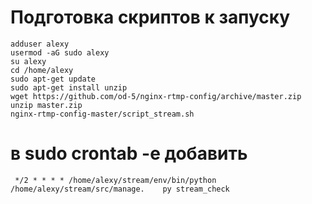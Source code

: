 # Подготовка скриптов к запуску
```
adduser alexy
usermod -aG sudo alexy
su alexy
cd /home/alexy
sudo apt-get update
sudo apt-get install unzip
wget https://github.com/od-5/nginx-rtmp-config/archive/master.zip
unzip master.zip
nginx-rtmp-config-master/script_stream.sh

```
# в sudo crontab -e добавить
```
 */2 * * * * /home/alexy/stream/env/bin/python /home/alexy/stream/src/manage.    py stream_check
```
